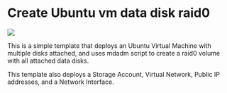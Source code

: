 # Create Ubuntu vm data disk raid0

<a href="https://portal.azure.com/#create/Microsoft.Template/uri/https%3A%2F%2Fraw.githubusercontent.com%2Ficebrian%2Fazure%2Fmaster%2Ftemplates%2Fdiskraid-ubuntu-vm%2Fazuredeploy.json" target="_blank">
    <img src="http://azuredeploy.net/deploybutton.png"/>
</a>

This is a simple template that deploys an Ubuntu Virtual Machine with multiple disks attached, and uses mdadm script to create a raid0 volume with all attached data disks.

This template also deploys a Storage Account, Virtual Network, Public IP addresses, and a Network Interface.
